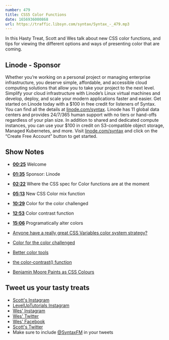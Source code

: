 ```yaml
---
number: 479
title: CSS5 Color Functions
date: 1656936000868
url: https://traffic.libsyn.com/syntax/Syntax_-_479.mp3
---
```


In this Hasty Treat, Scott and Wes talk about new CSS color functions, and tips for viewing the different options and ways of presenting color that are coming.

## Linode - Sponsor

Whether you’re working on a personal project or managing enterprise infrastructure, you deserve simple, affordable, and accessible cloud computing solutions that allow you to take your project to the next level. Simplify your cloud infrastructure with Linode’s Linux virtual machines and develop, deploy, and scale your modern applications faster and easier. Get started on Linode today with a $100 in free credit for listeners of Syntax. You can find all the details at [linode.com/syntax](https://linode.com/syntax). Linode has 11 global data centers and provides 24/7/365 human support with no tiers or hand-offs regardless of your plan size. In addition to shared and dedicated compute instances, you can use your $100 in credit on S3-compatible object storage, Managed Kubernetes, and more. Visit [linode.com/syntax](https://linode.com/syntax) and click on the “Create Free Account” button to get started.

## Show Notes

* **[00:25](#t=00:25)** Welcome
* **[01:35](#t=01:35)** Sponsor: Linode
* **[02:22](#t=02:22)** Where the CSS spec for Color functions are at the moment
* **[05:13](#t=05:13)** New CSS Color mix function
* **[10:29](#t=10:29)** Color for the color challenged
* **[12:53](#t=12:53)** Color contrast function
* **[15:06](#t=15:06)** Programatically alter colors

* [Anyone have a really great CSS Variables color system strategy?](https://twitter.com/stolinski/status/1516877461539143680)
* [Color for the color challenged](https://ferdychristant.com/color-for-the-color-challenged-884c7aa04a56)
* [Better color tools](https://github.com/drwpow/better-color-tools)
* [the color-contrast() function](https://css-tricks.com/exploring-color-contrast-for-the-first-time/)
* [Benjamin Moore Paints as CSS Colours](https://bm.wesbos.com)

## Tweet us your tasty treats

* [Scott's Instagram](https://www.instagram.com/stolinski/)
* [LevelUpTutorials Instagram](https://www.instagram.com/LevelUpTutorials/)
* [Wes' Instagram](https://www.instagram.com/wesbos/)
* [Wes' Twitter](https://twitter.com/wesbos)
* [Wes' Facebook](https://www.facebook.com/wesbos.developer)
* [Scott's Twitter](https://twitter.com/stolinski)
* Make sure to include [@SyntaxFM](https://twitter.com/SyntaxFM) in your tweets
